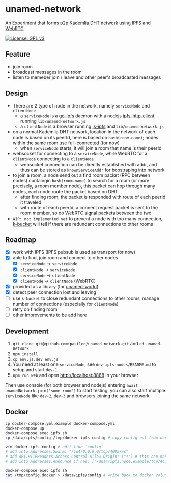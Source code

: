 unamed-network
===

An Experiment that forms p2p [Kademlia DHT network](https://en.wikipedia.org/wiki/Kademlia) using [IPFS](https://ipfs.io/) and [WebRTC](https://webrtc.org/)

[![License: GPL v3](https://img.shields.io/badge/License-GPLv3-blue.svg)](https://www.gnu.org/licenses/gpl-3.0)

## Feature

* join room
* broadcast messages in the room
* listen to memeber join / leave and other peer's broadcasted messages

## Design

* There are 2 type of node in the network, namely `serviceNode` and `clientNode`
  * a `serviceNode` is a [go-ipfs](https://github.com/ipfs/go-ipfs) daemon with a nodejs [ipfs-http-client](https://www.npmjs.com/package/ipfs-http-client) running `lib/unamed-network.js`
  * a `clientNode` is a browser running [js-ipfs](https://github.com/ipfs/js-ipfs) and `lib/unamed-network.js`
* on a normal Kademlia DHT network, location in the network of each node is based on its peerId, here is based on `hash(room.name)`; nodes within the same room use full-connected (for now)
  * when `serviceNode` starts, it will join a room that name is their peerId
* websocket for connecting to a `serviceNode`, while WebRTC for a `clientNode` connecting to a `clientNode`
  * websocket connection can be directly established with addr, and thus can be stored as `knownServiceAddr` for boostraping into network
* to join a room, a node send out a find room packet (RPC between nodes) containgin `hash(room.name)` to search for a room (or more precisely, a room member node), this packet can hop through many nodes, each node route the packet based on DHT
  * after finding room, the packet is responded with route of each peerId it traveled
  * with route of each peerId, a connect request packet is sent to the room member, so do WebRTC signal packets between the two
* `WIP: not implemented yet` to prevent a node with too many connection, [k-bucket](https://www.npmjs.com/package/k-bucket) will tell if there are redundant connections to other rooms

## Roadmap

* [x] work with IPFS (IPFS pubsub is used as transport for now)
* [x] able to find, join room and connect to other nodes
  * [x] `serviceNode` -> `serviceNode`
  * [x] `clientNode` -> `serviceNode`
  * [x] `serviceNode` -> `clientNode`
  * [x] `clientNode` -> `clientNode` (WebRTC)
* [x] provided as a library (for [unamed-world](https://github.com/pastleo/unamed-world))
* [x] detect peer connection lost and leaving
* [ ] use `k-bucket` to close redundant connections to other rooms, manage number of connections (especially for `clientNode`)
* [ ] retry on finding room
* [ ] other improvements to be add here

## Development

1. `git clone git@github.com:pastleo/unamed-network.git` and `cd unamed-network`
2. `npm install`
3. `cp env.js.dev env.js`
3. You need at least one `serviceNode`, see `dev-ipfs-nodes/README.md` to setup and start `dev-1`
4. `npm run web` and open [http://localhost:8888](http://localhost:8888) in your browser

Then use console (for both browser and nodejs) entering `await unamedNetwork.join('some-room')` to start testing, you can also start multiple `serviceNode` like `dev-2`, `dev-3` and browsers joining the same network

## Docker

```bash
cp docker-compose.yml.example docker-compose.yml
docker-compose up
docker-compose exec ipfs sh
cp /data/ipfs/config /tmp/docker-ipfs-config # copy config out from docker volume

vim docker-ipfs-config # edit like `config`
# add into Addresses.Swarm: "/ip4/0.0.0.0/tcp/4005/ws"
# add API.HTTPHeaders.Access-Control-Allow-Origin: ["*"] # this can make gateway to send CORS headers
# add into Addresses.Announce if has: ["/dns4/ipfs.node.example/tcp/443/wss"]

docker-compose exec ipfs sh
cat /tmp/config.docker > /data/ipfs/config # write back to docker volume
```

